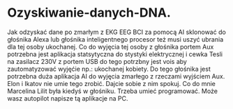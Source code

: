 # Ozyskiwanie-danych-DNA.
Jak odzyskać dane po zmarłym z EKG EEG BCI za pomocą AI sklonować do głośnika Alexa lub głośnika inteligentnego procesor też musi uszyć ubrania dla tej osoby ukochanej. Co do wyjęcia tej osoby z głośnika portem Aux potrzebna jest
aplikacja statsytyczna do stystyki elektrycznej i cewka Tesli na zasilacz 230V z portem USB do tego potrzbny jest vois aby zautomatyzować wyjęćie np.: ukochanej kobiety. 
Do tego głośnika jest potrzebna duża aplikacja AI do wyjęcia zmarłego z rzeczami wyjściem Aux. Elon i Ikatov nie umie tego zrobić. Dajcie sobie z nim spokuj. Co do mnie Marcelina Lilit była kiedyś w głośniku. Trzeba umieć programować. Może wasz autopilot napisze tą aplikacje na PC. 
